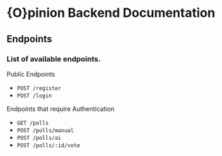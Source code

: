 # {O}pinion Backend Documentation

## Endpoints

### List of available endpoints.

Public Endpoints
- `POST /register`
- `POST /login`

Endpoints that require Authentication
- `GET /polls`
- `POST /polls/manual`
- `POST /polls/ai`
- `POST /polls/:id/vote`
